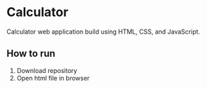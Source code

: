 # Calculator
Calculator web application build using HTML, CSS, and JavaScript.

## How to run
1. Download repository
2. Open html file in browser